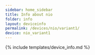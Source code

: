 ```yaml
---
sidebar: home_sidebar
title: Info about nio
folder: info
layout: deviceinfo
permalink: /devices/nio/variant1/
device: nio_variant1
---
```

{% include templates/device_info.md %}
